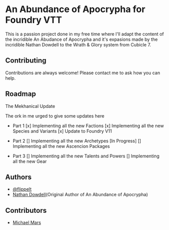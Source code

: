 # An Abundance of Apocrypha for Foundry VTT
This is a passion project done in my free time where I'll adapt the content of the incridible An Abudance of Apocrypha and it's expasions made by the incridible Nathan Dowdell to the Wrath & Glory system from Cubicle 7.

## Contributing

Contributions are always welcome! Please contact me to ask how you can help.

## Roadmap
The Mekhanical Update

The ork in me urged to give some updates here

- Part 1
[x] Implementing all the new Factions
[x] Implementing all the new Species and Variants
[x] Update to Foundry V11

- Part 2
[] Implementing all the new Archetypes [In Progress]
[] Implementing all the new Ascencion Packages

- Part 3
[] Implementing all the new Talents and Powers
[] Implementing all the new Gear

## Authors

- [@flippelt](https://www.github.com/flippelt)
- [Nathan Dowdell](https://twitter.com/n01h3r3)(Original Author of An Abundance of Apocrypha)

## Contributors
- [Michael Mars](https://twitter.com/MichaelMarsRPG)

